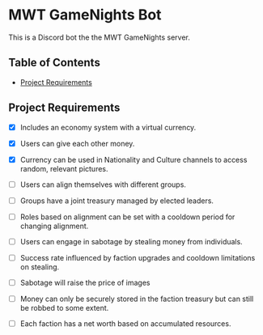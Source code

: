 # MWT GameNights Bot

This is a Discord bot the the MWT GameNights server.

## Table of Contents
- [Project Requirements](#Project-Requirements)

## Project Requirements

- [X] Includes an economy system with a virtual currency.
- [X] Users can give each other money.
- [X] Currency can be used in Nationality and Culture channels to access random, relevant pictures.

- [ ] Users can align themselves with different groups.
- [ ] Groups have a joint treasury managed by elected leaders.
- [ ] Roles based on alignment can be set with a cooldown period for changing alignment.
    
- [ ] Users can engage in sabotage by stealing money from individuals.
- [ ] Success rate influenced by faction upgrades and cooldown limitations on stealing.
- [ ] Sabotage will raise the price of images
- [ ] Money can only be securely stored in the faction treasury but can still be robbed to some extent.
- [ ] Each faction has a net worth based on accumulated resources.